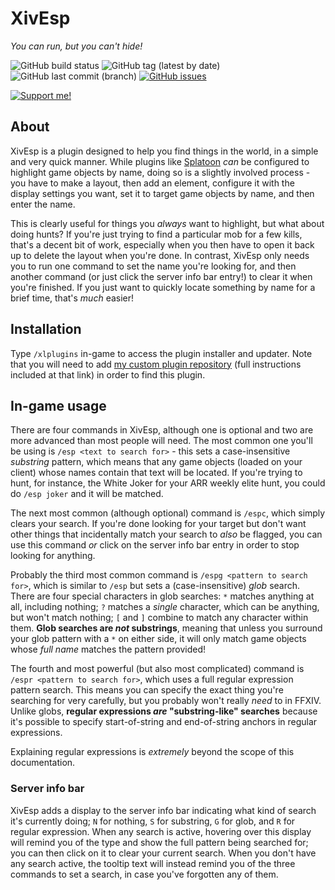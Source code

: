 # XivEsp
_You can run, but you can't hide!_

![GitHub build status](https://img.shields.io/github/actions/workflow/status/VariableVixen/XivEsp/build.yml?logo=github)
![GitHub tag (latest by date)](https://img.shields.io/github/v/tag/VariableVixen/XivEsp?label=version&color=informational)
![GitHub last commit (branch)](https://img.shields.io/github/last-commit/VariableVixen/XivEsp/main?label=updated)
[![GitHub issues](https://img.shields.io/github/issues-raw/VariableVixen/XivEsp?label=known%20issues)](https://github.com/VariableVixen/XivEsp/issues?q=is%3Aissue+is%3Aopen+sort%3Aupdated-desc)

[![Support me!](https://ko-fi.com/img/githubbutton_sm.svg)](https://ko-fi.com/V7V7IK9UU)

## About
XivEsp is a plugin designed to help you find things in the world, in a simple and very quick manner. While plugins like [Splatoon](https://github.com/PunishXIV/Splatoon) _can_ be configured to highlight game objects by name, doing so is a slightly involved process - you have to make a layout, then add an element, configure it with the display settings you want, set it to target game objects by name, and then enter the name.

This is clearly useful for things you _always_ want to highlight, but what about doing hunts? If you're just trying to find a particular mob for a few kills, that's a decent bit of work, especially when you then have to open it back up to delete the layout when you're done. In contrast, XivEsp only needs you to run one command to set the name you're looking for, and then another command (or just click the server info bar entry!) to clear it when you're finished. If you just want to quickly locate something by name for a brief time, that's _much_ easier!

## Installation
Type `/xlplugins` in-game to access the plugin installer and updater. Note that you will need to add [my custom plugin repository](https://github.com/VariableVixen/MyDalamudPlugins) (full instructions included at that link) in order to find this plugin.

## In-game usage
There are four commands in XivEsp, although one is optional and two are more advanced than most people will need. The most common one you'll be using is `/esp <text to search for>` - this sets a case-insensitive _substring_ pattern, which means that any game objects (loaded on your client) whose names contain that text will be located. If you're trying to hunt, for instance, the White Joker for your ARR weekly elite hunt, you could do `/esp joker` and it will be matched.

The next most common (although optional) command is `/espc`, which simply clears your search. If you're done looking for your target but don't want other things that incidentally match your search to _also_ be flagged, you can use this command _or_ click on the server info bar entry in order to stop looking for anything.

Probably the third most common command is `/espg <pattern to search for>`, which is similar to `/esp` but sets a (case-insensitive) _glob_ search. There are four special characters in glob searches: `*` matches anything at all, including nothing; `?` matches a _single_ character, which can be anything, but won't match nothing; `[` and `]` combine to match any character within them. **Glob searches are _not_ substrings**, meaning that unless you surround your glob pattern with a `*` on either side, it will only match game objects whose _full name_ matches the pattern provided!

The fourth and most powerful (but also most complicated) command is `/espr <pattern to search for>`, which uses a full regular expression pattern search. This means you can specify the exact thing you're searching for very carefully, but you probably won't really _need_ to in FFXIV. Unlike globs, **regular expressions _are_ "substring-like" searches** because it's possible to specify start-of-string and end-of-string anchors in regular expressions.

Explaining regular expressions is _extremely_ beyond the scope of this documentation.

### Server info bar
XivEsp adds a display to the server info bar indicating what kind of search it's currently doing; `N` for nothing, `S` for substring, `G` for glob, and `R` for regular expression. When any search is active, hovering over this display will remind you of the type and show the full pattern being searched for; you can then click on it to clear your current search. When you don't have any search active, the tooltip text will instead remind you of the three commands to set a search, in case you've forgotten any of them.
